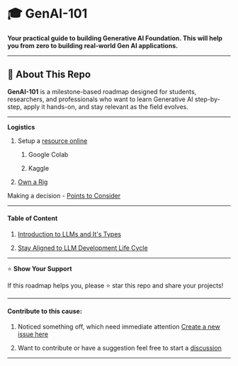 # 🎓 **GenAI-101**

**Your practical guide to building Generative AI Foundation. This will help you from zero to building real-world Gen AI applications.**

---

## 📌 **About This Repo**

**GenAI-101** is a milestone-based roadmap designed for students, researchers, and professionals who want to learn Generative AI step-by-step, apply it hands-on, and stay relevant as the field evolves.

---

**Logistics**

1. Setup a [resource online](Online-resources.md)
   
   1. Google Colab
   
   2. Kaggle

2. [Own a Rig](Personal-GenAI-Learning-Rig.md)

Making a decision - [Points to Consider](selecting-a-platform.md)

---

#### Table of Content

1. [Introduction to LLMs and It's Types](LLMs.md)

2. [Stay Aligned to LLM Development Life Cycle](Aligned-to-LLM-Development-Lifecycle/Aligned-to-LLM-Development-Lifecycle.md)

---

⭐ **Show Your Support**

If this roadmap helps you, please ⭐ star this repo and share your projects!

---

#### Contribute to this cause:

1. Noticed something off, which need immediate attention [Create a new issue here](https://github.com/anantawasthi/GenAI-101/issues/new)

2. Want to contribute or have a suggestion feel free to start a [discussion](https://github.com/anantawasthi/GenAI-101/discussions/new/choose)

---
